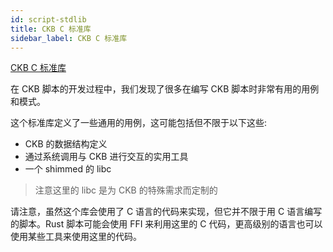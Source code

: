 ```yaml
---
id: script-stdlib
title: CKB C 标准库
sidebar_label: CKB C 标准库
---
```


[CKB C 标准库](https://github.com/nervosnetwork/ckb-c-stdlib)

在 CKB 脚本的开发过程中，我们发现了很多在编写 CKB 脚本时非常有用的用例和模式。

这个标准库定义了一些通用的用例，这可能包括但不限于以下这些:

* CKB 的数据结构定义
* 通过系统调用与 CKB 进行交互的实用工具
* 一个 shimmed 的 libc
> 注意这里的 libc 是为 CKB 的特殊需求而定制的

请注意，虽然这个库会使用了 C 语言的代码来实现，但它并不限于用 C 语言编写的脚本。Rust 脚本可能会使用 FFI 来利用这里的 C 代码，更高级别的语言也可以使用某些工具来使用这里的代码。